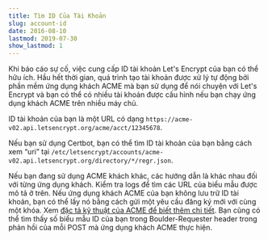```yaml
---
title: Tìm ID Của Tài Khoản
slug: account-id
date: 2016-08-10
lastmod: 2019-07-30
show_lastmod: 1
---
```



Khi báo cáo sự cố, việc cung cấp ID tài khoản Let's Encrypt của bạn có thể hữu ích. Hầu hết thời gian, quá trình tạo tài khoản được xử lý tự động bởi phần mềm ứng dụng khách ACME mà bạn sử dụng để nói chuyện với Let's Encrypt và bạn có thể có nhiều tài khoản được cấu hình nếu bạn chạy ứng dụng khách ACME trên nhiều máy chủ.

ID tài khoản của bạn là một URL có dạng `https://acme-v02.api.letsencrypt.org/acme/acct/12345678`.

Nếu bạn sử dụng Certbot, bạn có thể tìm ID tài khoản của bạn bằng cách xem “uri” tại `/etc/letsencrypt/accounts/acme-v02.api.letsencrypt.org/directory/*/regr.json`.

Nếu bạn đang sử dụng ACME khách khác, các hướng dẫn là khác nhau đối với từng ứng dụng khách. Kiểm tra logs để tìm các URL của biểu mẫu được mô tả ở trên. Nếu ứng dụng khách ACME của bạn không lưu trữ ID tài khoản, bạn có thể lấy nó bằng cách gửi một yêu cầu đăng ký mới với cùng một khóa. Xem [đặc tả kỹ thuật của ACME để biết thêm chi tiết](https://tools.ietf.org/html/rfc8555#section-7.3). Bạn cũng có thể tìm thấy số biểu mẫu ID của bạn trong Boulder-Requester header trong phản hồi của mỗi POST mà ứng dụng khách ACME thực hiện.
